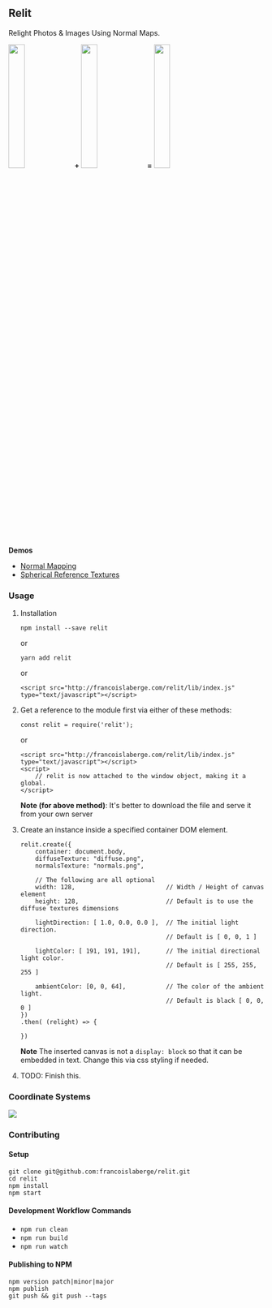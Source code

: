 ## Relit
Relight Photos & Images Using Normal Maps.

<img width="25%" src="http://francoislaberge.com/relit/images/statue-diffuse-thumbnail.png"/> **+**
<img width="25%" src="http://francoislaberge.com/relit/examples/normal-mapping/texture/statue-normals.png"/> **=**
<img width="25%" src="http://francoislaberge.com/relit/images/statue-final.gif"/>

**Demos**
 - [Normal Mapping](http://francoislaberge.com/relit/examples/normal-mapping/?texture=statue)
 - [Spherical Reference Textures](http://francoislaberge.com/relit/examples/reference-sphere/)

### Usage

 1. Installation

        npm install --save relit
    or

        yarn add relit
    or

        <script src="http://francoislaberge.com/relit/lib/index.js" type="text/javascript"></script>
 1. Get a reference to the module first via either of these methods:

        const relit = require('relit');
    or

        <script src="http://francoislaberge.com/relit/lib/index.js" type="text/javascript"></script>
        <script>
            // relit is now attached to the window object, making it a global.
        </script>
    **Note (for above method)**: It's better to download the file and serve it from your own server
 1. Create an instance inside a specified container DOM element.

        relit.create({
            container: document.body,
            diffuseTexture: "diffuse.png",
            normalsTexture: "normals.png",

            // The following are all optional
            width: 128,                         // Width / Height of canvas element
            height: 128,                        // Default is to use the diffuse textures dimensions

            lightDirection: [ 1.0, 0.0, 0.0 ],  // The initial light direction.
                                                // Default is [ 0, 0, 1 ]                       

            lightColor: [ 191, 191, 191],       // The initial directional light color.
                                                // Default is [ 255, 255, 255 ]

            ambientColor: [0, 0, 64],           // The color of the ambient light.
                                                // Default is black [ 0, 0, 0 ]
        })
        .then( (relight) => {

        })

     **Note** The inserted canvas is not a `display: block` so that it can be embedded in text. Change this via css styling if needed.
 1. TODO: Finish this.

### Coordinate Systems

<img src="http://francoislaberge.com/relit/images/webgl-axes.png"/>

### Contributing

#### Setup
```
git clone git@github.com:francoislaberge/relit.git
cd relit
npm install
npm start
```

#### Development Workflow Commands

 - `npm run clean`
 - `npm run build`
 - `npm run watch`

#### Publishing to NPM

```
npm version patch|minor|major
npm publish
git push && git push --tags
```
